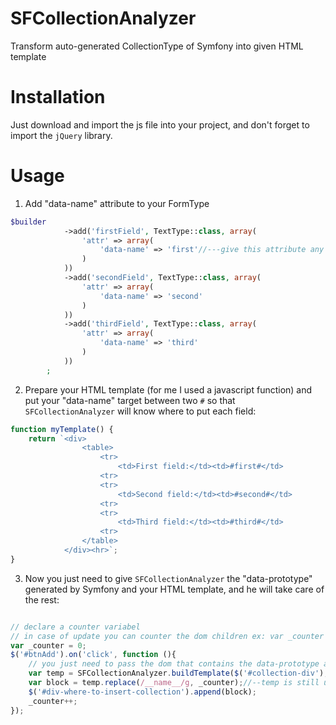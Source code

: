 # SFCollectionAnalyzer
Transform auto-generated CollectionType of Symfony into given HTML template

# Installation
Just download and import the js file into your project, and don't forget to import the `jQuery` library.

# Usage
1. Add "data-name" attribute to your FormType
```php
$builder
            ->add('firstField', TextType::class, array(
                'attr' => array(
                    'data-name' => 'first'//---give this attribute any name you want
                )
            ))
            ->add('secondField', TextType::class, array(
                'attr' => array(
                    'data-name' => 'second'
                )
            ))
            ->add('thirdField', TextType::class, array(
                'attr' => array(
                    'data-name' => 'third'
                )
            ))
        ;
```
2. Prepare your HTML template (for me I used a javascript function) and put your "data-name" target between two `#` so that `SFCollectionAnalyzer` will know where to put each field:
```javascript
function myTemplate() {
    return `<div>
                <table>
                    <tr>
                        <td>First field:</td><td>#first#</td>
                    <tr>
                    <tr>
                        <td>Second field:</td><td>#second#</td>
                    <tr>
                    <tr>
                        <td>Third field:</td><td>#third#</td>
                    <tr>
                </table>
            </div><hr>`;
}

```
3. Now you just need to give `SFCollectionAnalyzer` the "data-prototype" generated by Symfony and your HTML template, and he will take care of the rest:
```javascript

// declare a counter variabel 
// in case of update you can counter the dom children ex: var _counter = $('#collection-div').children().length;
var _counter = 0;
$('#btnAdd').on('click', function (){
    // you just need to pass the dom that contains the data-prototype attribute along with your template function
    var temp = SFCollectionAnalyzer.buildTemplate($('#collection-div'), myTemplate());
    var block = temp.replace(/__name__/g, _counter);//--temp is still using "__name__" so you just need to replace it with the counter
    $('#div-where-to-insert-collection').append(block);
    _counter++;
});

```
